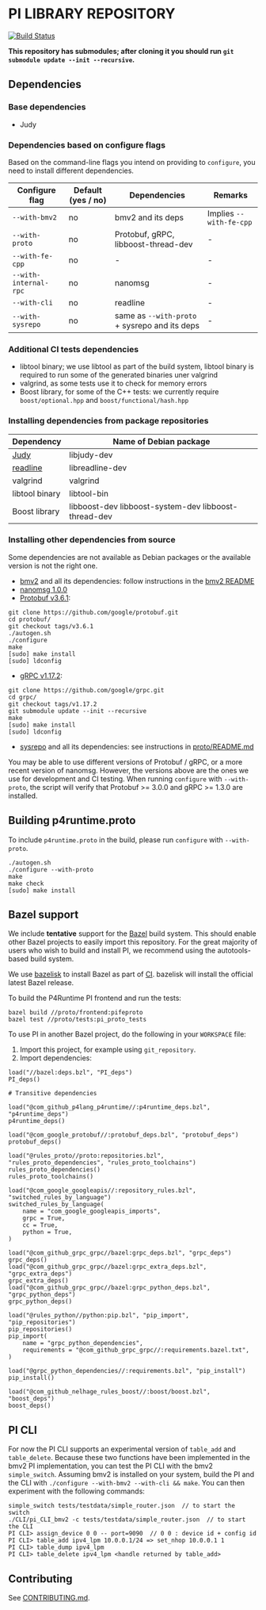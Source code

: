 # PI LIBRARY REPOSITORY

[![Build Status](https://travis-ci.org/p4lang/PI.svg?branch=main)](https://travis-ci.org/p4lang/PI)

**This repository has submodules; after cloning it you should run `git submodule
  update --init --recursive`.**

## Dependencies

### Base dependencies

- Judy

### Dependencies based on configure flags

Based on the command-line flags you intend on providing to `configure`, you need
to install different dependencies.

| Configure flag        | Default (yes / no) | Dependencies | Remarks |
| --------------------- | --- | --- | --- |
| `--with-bmv2`         | no  | bmv2 and its deps | Implies `--with-fe-cpp` |
| `--with-proto`        | no  | Protobuf, gRPC, libboost-thread-dev | - |
| `--with-fe-cpp`       | no  | - | - |
| `--with-internal-rpc` | no  | nanomsg | - |
| `--with-cli`          | no  | readline | - |
| `--with-sysrepo`      | no  | same as `--with-proto` + sysrepo and its deps| - |

### Additional CI tests dependencies

- libtool binary; we use libtool as part of the build system, libtool binary is
  required to run some of the generated binaries uner valgrind
- valgrind, as some tests use it to check for memory errors
- Boost library, for some of the C++ tests: we currently require
  `boost/optional.hpp` and `boost/functional/hash.hpp`

### Installing dependencies from package repositories

| Dependency | Name of Debian package |
| ---------- | ---------------------- |
| [Judy](http://judy.sourceforge.net/) | libjudy-dev |
| [readline](https://tiswww.case.edu/php/chet/readline/rltop.html) | libreadline-dev |
| valgrind | valgrind |
| libtool binary | libtool-bin |
| Boost library | libboost-dev libboost-system-dev libboost-thread-dev |

### Installing other dependencies from source

Some dependencies are not available as Debian packages or the available version
is not the right one.

- [bmv2](https://github.com/p4lang/behavioral-model) and all its dependencies:
  follow instructions in the [bmv2
  README](https://github.com/p4lang/behavioral-model/blob/master/README.md)
- [nanomsg 1.0.0](https://github.com/nanomsg/nanomsg/releases/tag/1.0.0)
- [Protobuf v3.6.1](https://github.com/google/protobuf/releases/tag/v3.6.1):
```
git clone https://github.com/google/protobuf.git
cd protobuf/
git checkout tags/v3.6.1
./autogen.sh
./configure
make
[sudo] make install
[sudo] ldconfig
```
- [gRPC v1.17.2](https://github.com/grpc/grpc/releases/tag/v1.17.2):
```
git clone https://github.com/google/grpc.git
cd grpc/
git checkout tags/v1.17.2
git submodule update --init --recursive
make
[sudo] make install
[sudo] ldconfig
```
- [sysrepo](https://github.com/sysrepo/sysrepo) and all its dependencies: see
  instructions in [proto/README.md](proto/README.md)

You may be able to use different versions of Protobuf / gRPC, or a more recent
version of nanomsg. However, the versions above are the ones we use for
development and CI testing. When running `configure` with `--with-proto`, the
script will verify that Protobuf >= 3.0.0 and gRPC >= 1.3.0 are installed.

## Building p4runtime.proto

To include `p4runtime.proto` in the build, please run `configure` with
`--with-proto`.

```
./autogen.sh
./configure --with-proto
make
make check
[sudo] make install
```

## Bazel support

We include **tentative** support for the [Bazel](https://bazel.build/) build
system. This should enable other Bazel projects to easily import this
repository. For the great majority of users who wish to build and install PI, we
recommend using the autotools-based build system.

We use [bazelisk](https://github.com/bazelbuild/bazelisk) to install Bazel as
part of [CI](.github/workflows/bazel-build.yml). bazelisk will install the
official latest Bazel release.

To build the P4Runtime PI frontend and run the tests:
```
bazel build //proto/frontend:pifeproto
bazel test //proto/tests:pi_proto_tests
```

To use PI in another Bazel project, do the following in your `WORKSPACE` file:
1. Import this project, for example using `git_repository`.
2. Import dependencies:
```
load("//bazel:deps.bzl", "PI_deps")
PI_deps()

# Transitive dependencies

load("@com_github_p4lang_p4runtime//:p4runtime_deps.bzl", "p4runtime_deps")
p4runtime_deps()

load("@com_google_protobuf//:protobuf_deps.bzl", "protobuf_deps")
protobuf_deps()

load("@rules_proto//proto:repositories.bzl", "rules_proto_dependencies", "rules_proto_toolchains")
rules_proto_dependencies()
rules_proto_toolchains()

load("@com_google_googleapis//:repository_rules.bzl", "switched_rules_by_language")
switched_rules_by_language(
    name = "com_google_googleapis_imports",
    grpc = True,
    cc = True,
    python = True,
)

load("@com_github_grpc_grpc//bazel:grpc_deps.bzl", "grpc_deps")
grpc_deps()
load("@com_github_grpc_grpc//bazel:grpc_extra_deps.bzl", "grpc_extra_deps")
grpc_extra_deps()
load("@com_github_grpc_grpc//bazel:grpc_python_deps.bzl", "grpc_python_deps")
grpc_python_deps()

load("@rules_python//python:pip.bzl", "pip_import", "pip_repositories")
pip_repositories()
pip_import(
    name = "grpc_python_dependencies",
    requirements = "@com_github_grpc_grpc//:requirements.bazel.txt",
)

load("@grpc_python_dependencies//:requirements.bzl", "pip_install")
pip_install()

load("@com_github_nelhage_rules_boost//:boost/boost.bzl", "boost_deps")
boost_deps()
```

## PI CLI

For now the PI CLI supports an experimental version of `table_add` and
`table_delete`. Because these two functions have been implemented in the bmv2 PI
implementation, you can test the PI CLI with the bmv2 `simple_switch`. Assuming
bmv2 is installed on your system, build the PI and the CLI with `./configure
--with-bmv2 --with-cli && make`. You can then experiment with the following
commands:

    simple_switch tests/testdata/simple_router.json  // to start the switch
    ./CLI/pi_CLI_bmv2 -c tests/testdata/simple_router.json  // to start the CLI
    PI CLI> assign_device 0 0 -- port=9090  // 0 0 : device id + config id
    PI CLI> table_add ipv4_lpm 10.0.0.1/24 => set_nhop 10.0.0.1 1
    PI CLI> table_dump ipv4_lpm
    PI CLI> table_delete ipv4_lpm <handle returned by table_add>

## Contributing

See [CONTRIBUTING.md](CONTRIBUTING.md).
